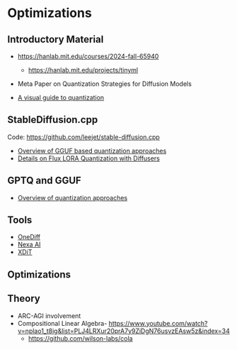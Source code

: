 # Optimizations

## Introductory Material
- https://hanlab.mit.edu/courses/2024-fall-65940
	- https://hanlab.mit.edu/projects/tinyml
- Meta Paper on Quantization Strategies for Diffusion Models

- [A visual guide to quantization](https://substack.com/inbox/post/145531349)


## StableDiffusion.cpp

Code: https://github.com/leejet/stable-diffusion.cpp

- [Overview of GGUF based quantization approaches](https://www.reddit.com/r/LocalLLaMA/comments/1ba55rj/overview_of_gguf_quantization_methods/)
- [Details on Flux LORA Quantization with Diffusers](https://github.com/huggingface/diffusers/tree/main/examples/research_projects/flux_lora_quantization)


## GPTQ and GGUF
- [Overview of quantization approaches](https://substack.com/inbox/post/145531349)

## Tools
- [OneDiff](https://github.com/siliconflow/onediff)
- [Nexa AI](https://github.com/NexaAI/nexa-sdk)
- [XDiT](https://github.com/xdit-project/xDiT)

## Optimizations



## Theory
- ARC-AGI involvement
- Compositional Linear Algebra- https://www.youtube.com/watch?v=nplao1_t8ig&list=PLJ4LRXur20prA7y9ZiDgN76usvzEAsw5z&index=34
	- https://github.com/wilson-labs/cola


